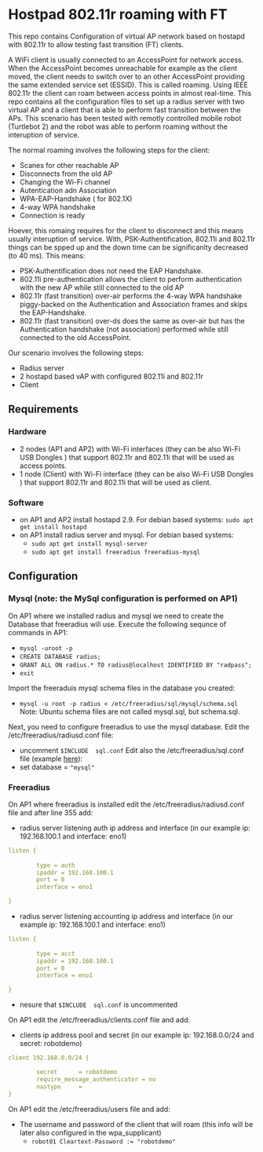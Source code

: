 # Hostpad 802.11r roaming with FT
This repo contains Configuration of virtual AP network based on hostapd with 802.11r to allow testing fast transition (FT) clients.

A WiFi client is usually connected to an AccessPoint for network access. When the AccessPoint becomes unreachable for example as the client moved, the client needs to switch over to an other AccessPoint providing the same extended service set (ESSID). This is called roaming. Using IEEE 802.11r the client can roam between access points in almost real-time. This repo contains all the configuration files to set up a radius server with two virtual AP and a client that is able to perform fast transition between the APs. This scenario has been tested with remotly controlled mobile robot (Turtlebot 2) and the robot was able to perform roaming without the interuption of service. 

The normal roaming involves the following steps for the client:
 - Scanes for other reachable AP
 - Disconnects from the old AP
 - Changing the Wi-Fi channel
 - Autentication adn Association
 - WPA-EAP-Handshake ( for 802.1X)
 - 4-way WPA handshake
 - Connection is ready

Hoever, this romaing requires for the client to disconnect and this means usually interuption of service. With, PSK-Authentification, 802.11i and 802.11r things can be spped up and the down time can be significanlty decreased (to 40 ms). This means:
- PSK-Authentification does not need the EAP Handshake.
- 802.11i pre-authentication allows the client to perform authentication with the new AP while still connected to the old AP
- 802.11r (fast transition) over-air performs the 4-way WPA handshake piggy-backed on the Authentication and Association frames and skips the EAP-Handshake.
- 802.11r (fast transition) over-ds does the same as over-air but has the Authentication handshake (not association) performed while still connected to the old AccessPoint.

Our scenario involves the following steps:
- Radius server
- 2 hostapd based vAP with configured 802.11i and 802.11r
- Client

## Requirements
### Hardware
- 2 nodes (AP1 and AP2) with Wi-Fi interfaces (they can be also Wi-Fi USB Dongles ) that support 802.11r and 802.11i that will be used as access points.
- 1 node (Client) with Wi-Fi interface (they can be also Wi-Fi USB Dongles ) that support 802.11r and 802.11i that will be used as client.
### Software
- on AP1 and AP2 install hostapd 2.9. For debian based systems: `sudo apt get install hostapd`
- on AP1 install radius server and mysql. For debian based systems: 
  - `sudo apt get install mysql-server`
  - `sudo apt get install freeradius freeradius-mysql`

## Configuration
### Mysql (note: the MySql configuration is performed on AP1)
On AP1 where we installed radius and mysql we need to create the Database that freeradius will use. Execute the following sequnce of commands in AP1:
- `mysql -uroot -p`
- `CREATE DATABASE radius;`
- `GRANT ALL ON radius.* TO radius@localhost IDENTIFIED BY "radpass";`
- `exit`

Import the freeraduis mysql schema files in the database you created:
- `mysql -u root -p radius < /etc/freeradius/sql/mysql/schema.sql`
Note: Ubuntu schema files are not called mysql.sql, but schema.sql.

Next, you need to configure freeradius to use the mysql database. Edit the /etc/freeradius/radiusd.conf file:
- uncomment `$INCLUDE  sql.conf`
Edit also the /etc/freeradius/sql.conf file (example [here](./freeradius/sql.conf)):
- set database = `"mysql"`


### Freeradius
On AP1 where freeradius is installed edit the /etc/freeradius/radiusd.conf file and after line 355 add:
- radius server listening auth ip address and interface (in our example ip: 192.168.100.1 and interface: eno1)
```yaml
listen {
        
        type = auth
        ipaddr = 192.168.100.1   
        port = 0
        interface = eno1	

}
```
- radius server listening accounting ip address and interface (in our example ip: 192.168.100.1 and interface: eno1)
```yaml
listen {
        
        type = acct
        ipaddr = 192.168.100.1  
        port = 0
        interface = eno1	

}
```
- nesure that `$INCLUDE  sql.conf` is uncommented

On AP1 edit the /etc/freeradius/clients.conf file and add:
- clients ip address pool and secret (in our example ip: 192.168.0.0/24 and secret: robotdemo)
```yaml
client 192.168.0.0/24 {

        secret      = robotdemo
        require_message_authenticator = no
        nastype     =
}
```

On AP1 edit the /etc/freeradius/users file and add:
- The username and password of the client that will roam (this info will be later also configured in the wpa_supplicant)
  - `robot01 Cleartext-Password := "robotdemo"`
